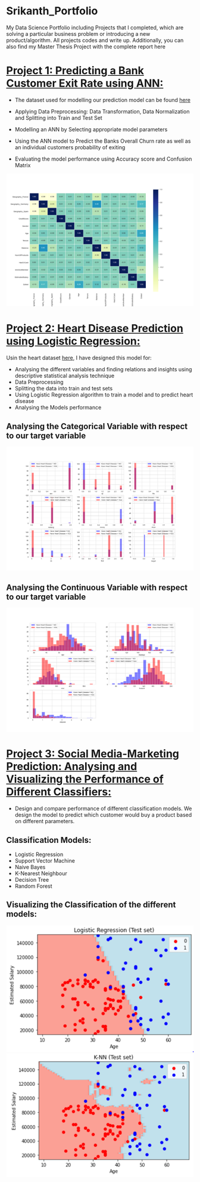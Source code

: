 # Srikanth_Portfolio

My Data Science Portfolio including Projects that I completed, which are solving a particular business problem or introducing a new product/algorithm. All projects codes and write up. Additionally, you can also find my Master Thesis Project with the complete report here

# [Project 1: Predicting a Bank Customer Exit Rate using ANN:](https://github.com/srikanthv0610/Artificial-Neural-Network_Predicting-BankCustomer-ExitRate)

* The dataset used for modelling our prediction model can be found [here](https://github.com/srikanthv0610/Artificial-Neural-Network_Predicting-BankCustomer-ExitRate/tree/main/Dataset)

* Applying Data Preprocessing: Data Transformation, Data Normalization and Splitting into Train and Test Set
* Modelling an ANN by Selecting appropriate model parameters
* Using the ANN model to Predict the Banks Overall Churn rate as well as an individual customers probability of exiting 
* Evaluating the model performance using Accuracy score and Confusion Matrix

![Correlation_analysis](/Images/Correlation_analysis.png)

# [Project 2: Heart Disease Prediction using Logistic Regression:](https://github.com/srikanthv0610/Logistic_Regression-Heart_Disease_Prediction) 

Usin the heart dataset [here](https://github.com/srikanthv0610/Logistic_Regression-Heart_Disease_Prediction/blob/main/Dataset), I have designed this model for:
* Analysing the different variables and finding relations and insights using descriptive statistical analysis technique
* Data Preprocessing
* Splitting the data into train and test sets
* Using Logistic Regression algorithm to train a model and to predict heart disease
* Analysing the Models performance

## Analysing the Categorical Variable with respect to our target variable
![Categorical Variable](/Images/Figure_2.png)

## Analysing the Continuous Variable with respect to our target variable
![Continuous_variable](/Images/Figure_3.png)

# [Project 3: Social Media-Marketing Prediction: Analysing and Visualizing the Performance of Different Classifiers:](https://github.com/srikanthv0610/ClassificationModel_Compairing-ModelPerformance-of-Different-Classifiers)

* Design and compare performance of different classification models. We design the model to predict which customer would buy a product based on different parameters. 

## Classification Models:

* Logistic Regression
* Support Vector Machine
* Naive Bayes
* K-Nearest Neighbour
* Decision Tree
* Random Forest

## Visualizing the Classification of the different models:
![LR](/Images/LR_Test_set_classification.png)
![KNN](/Images/KNN_Test_set_classification.PNG)
